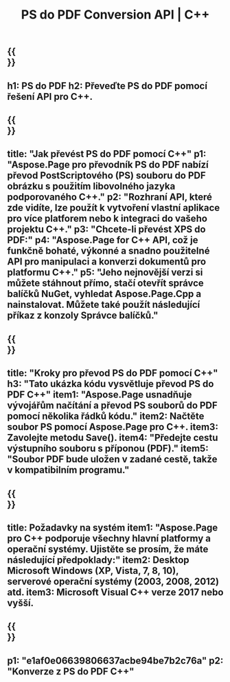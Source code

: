 ﻿---
translation: true
template: /_templates/_conversion-child-cpp.md
title: PS do PDF Conversion API | C++
url: /cpp/conversion/ps-to-pdf/
description: Převod PS do PDF poskytuje Aspose.Page pro řešení C++ API. Pracuje v C++ Runtime Environment pro Windows 32 bit, Windows 64 bit a Linux 64 bit.
informat: PS
outformat: PDF
otherformats: XPS EPS
---

{{<section banner>}}
---
h1: PS do PDF
h2: Převeďte PS do PDF pomocí řešení API pro C++.
---

{{<section overview>}}
---
title: "Jak převést PS do PDF pomocí C++"
p1: "Aspose.Page pro převodník PS do PDF nabízí převod PostScriptového (PS) souboru do PDF obrázku s použitím libovolného jazyka podporovaného C++."
p2: "Rozhraní API, které zde vidíte, lze použít k vytvoření vlastní aplikace pro více platforem nebo k integraci do vašeho projektu C++."
p3: "Chcete-li převést XPS do PDF:"
p4: "Aspose.Page for C++ API, což je funkčně bohaté, výkonné a snadno použitelné API pro manipulaci a konverzi dokumentů pro platformu C++."
p5: "Jeho nejnovější verzi si můžete stáhnout přímo, stačí otevřít správce balíčků NuGet, vyhledat Aspose.Page.Cpp a nainstalovat. Můžete také použít následující příkaz z konzoly Správce balíčků."
---

{{<section feature1>}}
---
title: "Kroky pro převod PS do PDF pomocí C++"
h3: "Tato ukázka kódu vysvětluje převod PS do PDF C++"
item1: "Aspose.Page usnadňuje vývojářům načítání a převod PS souborů do PDF pomocí několika řádků kódu."
item2: Načtěte soubor PS pomocí Aspose.Page pro C++.
item3: Zavolejte metodu Save().
item4: "Předejte cestu výstupního souboru s příponou (PDF)."
item5: "Soubor PDF bude uložen v zadané cestě, takže v kompatibilním programu."
---

{{<section feature2>}}
---
title: Požadavky na systém
item1: "Aspose.Page pro C++ podporuje všechny hlavní platformy a operační systémy. Ujistěte se prosím, že máte následující předpoklady:"
item2: Desktop Microsoft Windows (XP, Vista, 7, 8, 10), serverové operační systémy (2003, 2008, 2012) atd.
item3: Microsoft Visual C++ verze 2017 nebo vyšší.
---

{{<section gist>}}
---
p1: "e1af0e06639806637acbe94be7b2c76a"
p2: "Konverze z PS do PDF C++"
---
